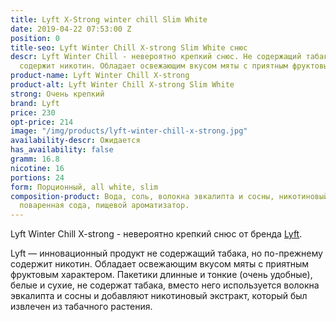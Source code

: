 ```yaml
---
title: Lyft X-Strong winter chill Slim White
date: 2019-04-22 07:53:00 Z
position: 0
title-seo: Lyft Winter Chill X-strong Slim White снюс
descr: Lyft Winter Chill - невероятно крепкий снюс. Не содержащий табака, но по-прежнему
  содержит никотин. Обладает освежающим вкусом мяты с приятным фруктовым характером.
product-name: Lyft Winter Chill X-strong
product-alt: Lyft Winter Chill X-strong Slim White
strong: Очень крепкий
brand: Lyft
price: 230
opt-price: 214
image: "/img/products/lyft-winter-chill-x-strong.jpg"
availability-descr: Ожидается
has_availability: false
gramm: 16.8
nicotine: 16
portions: 24
form: Порционный, all white, slim
composition-product: Вода, соль, волокна эвкалипта и сосны, никотиновый экстракт,
  поваренная сода, пищевой ароматизатор.
---
```


Lyft Winter Chill X-strong - невероятно крепкий снюс от бренда [Lyft](/lyft).

Lyft — инновационный продукт не содержащий табака, но по-прежнему содержит никотин. Обладает освежающим вкусом мяты с приятным фруктовым характером. Пакетики длинные и тонкие (очень удобные), белые и сухие, не содержат табака, вместо него используется волокна эвкалипта и сосны и добавляют никотиновый экстракт, который был извлечен из табачного растения.
